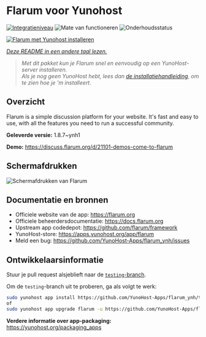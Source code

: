 <!--
NB: Deze README is automatisch gegenereerd door <https://github.com/YunoHost/apps/tree/master/tools/readme_generator>
Hij mag NIET handmatig aangepast worden.
-->

# Flarum voor Yunohost

[![Integratieniveau](https://dash.yunohost.org/integration/flarum.svg)](https://ci-apps.yunohost.org/ci/apps/flarum/) ![Mate van functioneren](https://ci-apps.yunohost.org/ci/badges/flarum.status.svg) ![Onderhoudsstatus](https://ci-apps.yunohost.org/ci/badges/flarum.maintain.svg)

[![Flarum met Yunohost installeren](https://install-app.yunohost.org/install-with-yunohost.svg)](https://install-app.yunohost.org/?app=flarum)

*[Deze README in een andere taal lezen.](./ALL_README.md)*

> *Met dit pakket kun je Flarum snel en eenvoudig op een YunoHost-server installeren.*  
> *Als je nog geen YunoHost hebt, lees dan [de installatiehandleiding](https://yunohost.org/install), om te zien hoe je 'm installeert.*

## Overzicht

Flarum is a simple discussion platform for your website. It's fast and easy to use, with all the features you need to run a successful community.

**Geleverde versie:** 1.8.7~ynh1

**Demo:** <https://discuss.flarum.org/d/21101-demos-come-to-flarum>

## Schermafdrukken

![Schermafdrukken van Flarum](./doc/screenshots/beta16.jpg)

## Documentatie en bronnen

- Officiele website van de app: <https://flarum.org>
- Officiele beheerdersdocumentatie: <https://docs.flarum.org>
- Upstream app codedepot: <https://github.com/flarum/framework>
- YunoHost-store: <https://apps.yunohost.org/app/flarum>
- Meld een bug: <https://github.com/YunoHost-Apps/flarum_ynh/issues>

## Ontwikkelaarsinformatie

Stuur je pull request alsjeblieft naar de [`testing`-branch](https://github.com/YunoHost-Apps/flarum_ynh/tree/testing).

Om de `testing`-branch uit te proberen, ga als volgt te werk:

```bash
sudo yunohost app install https://github.com/YunoHost-Apps/flarum_ynh/tree/testing --debug
of
sudo yunohost app upgrade flarum -u https://github.com/YunoHost-Apps/flarum_ynh/tree/testing --debug
```

**Verdere informatie over app-packaging:** <https://yunohost.org/packaging_apps>

